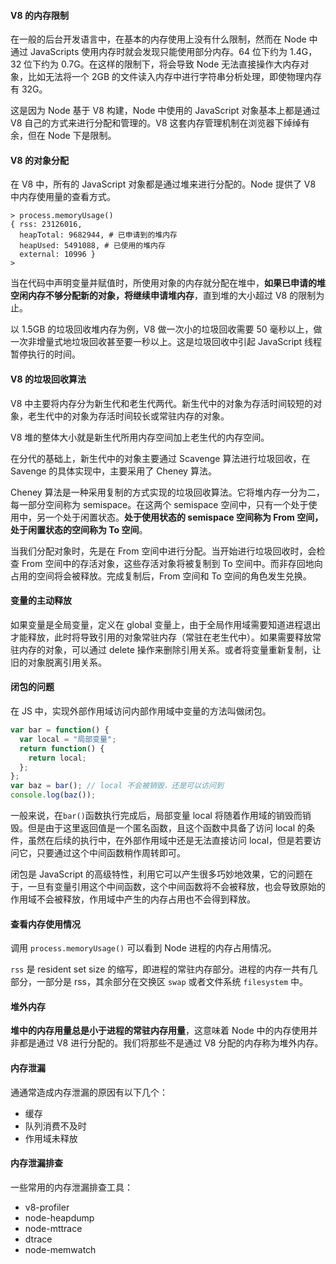 #### V8 的内存限制

在一般的后台开发语言中，在基本的内存使用上没有什么限制，然而在 Node 中通过 JavaScripts 使用内存时就会发现只能使用部分内存。64 位下约为 1.4G，32 位下约为 0.7G。在这样的限制下，将会导致 Node 无法直接操作大内存对象，比如无法将一个 2GB 的文件读入内存中进行字符串分析处理，即使物理内存有 32G。

这是因为 Node 基于 V8 构建，Node 中使用的 JavaScript 对象基本上都是通过 V8 自己的方式来进行分配和管理的。V8 这套内存管理机制在浏览器下绰绰有余，但在 Node 下是限制。

#### V8 的对象分配

在 V8 中，所有的 JavaScript 对象都是通过堆来进行分配的。Node 提供了 V8 中内存使用量的查看方式。

```shell
> process.memoryUsage()
{ rss: 23126016,
  heapTotal: 9682944, # 已申请到的堆内存
  heapUsed: 5491088, # 已使用的堆内存
  external: 10996 }
>
```

当在代码中声明变量并赋值时，所使用对象的内存就分配在堆中，**如果已申请的堆空闲内存不够分配新的对象，将继续申请堆内存**，直到堆的大小超过 V8 的限制为止。

以 1.5GB 的垃圾回收堆内存为例，V8 做一次小的垃圾回收需要 50 毫秒以上，做一次非增量式地垃圾回收甚至要一秒以上。这是垃圾回收中引起 JavaScript 线程暂停执行的时间。

#### V8 的垃圾回收算法

V8 中主要将内存分为新生代和老生代两代。新生代中的对象为存活时间较短的对象，老生代中的对象为存活时间较长或常驻内存的对象。

V8 堆的整体大小就是新生代所用内存空间加上老生代的内存空间。

在分代的基础上，新生代中的对象主要通过 Scavenge 算法进行垃圾回收，在 Savenge 的具体实现中，主要采用了 Cheney 算法。

Cheney 算法是一种采用复制的方式实现的垃圾回收算法。它将堆内存一分为二，每一部分空间称为 semispace。在这两个 semispace 空间中，只有一个处于使用中，另一个处于闲置状态。**处于使用状态的 semispace 空间称为 From 空间，处于闲置状态的空间称为 To 空间**。

当我们分配对象时，先是在 From 空间中进行分配。当开始进行垃圾回收时，会检查 From 空间中的存活对象，这些存活对象将被复制到 To 空间中。而非存回地向占用的空间将会被释放。完成复制后，From 空间和 To 空间的角色发生兑换。

#### 变量的主动释放

如果变量是全局变量，定义在 global 变量上，由于全局作用域需要知道进程退出才能释放，此时将导致引用的对象常驻内存（常驻在老生代中）。如果需要释放常驻内存的对象，可以通过 delete 操作来删除引用关系。或者将变量重新复制，让旧的对象脱离引用关系。

#### 闭包的问题

在 JS 中，实现外部作用域访问内部作用域中变量的方法叫做闭包。

```js
var bar = function() {
  var local = "局部变量";
  return function() {
    return local;
  };
};
var baz = bar(); // local 不会被销毁，还是可以访问到
console.log(baz());
```

一般来说，在`bar()`函数执行完成后，局部变量 local 将随着作用域的销毁而销毁。但是由于这里返回值是一个匿名函数，且这个函数中具备了访问 local 的条件，虽然在后续的执行中，在外部作用域中还是无法直接访问 local，但是若要访问它，只要通过这个中间函数稍作周转即可。

闭包是 JavaScript 的高级特性，利用它可以产生很多巧妙地效果，它的问题在于，一旦有变量引用这个中间函数，这个中间函数将不会被释放，也会导致原始的作用域不会被释放，作用域中产生的内存占用也不会得到释放。

#### 查看内存使用情况

调用 `process.memoryUsage()` 可以看到 Node 进程的内存占用情况。

`rss` 是 resident set size 的缩写，即进程的常驻内存部分。进程的内存一共有几部分，一部分是 rss，其余部分在交换区 `swap` 或者文件系统 `filesystem` 中。

#### 堆外内存

**堆中的内存用量总是小于进程的常驻内存用量**，这意味着 Node 中的内存使用并非都是通过 V8 进行分配的。我们将那些不是通过 V8 分配的内存称为堆外内存。

#### 内存泄漏

通通常造成内存泄漏的原因有以下几个：

- 缓存
- 队列消费不及时
- 作用域未释放

#### 内存泄漏排查

一些常用的内存泄漏排查工具：

- v8-profiler
- node-heapdump
- node-mttrace
- dtrace
- node-memwatch
